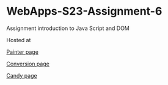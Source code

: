 
# WebApps-S23-Assignment-6
Assignment introduction to Java Script and DOM

Hosted at

[Painter page](https://44-563-web-apps-s23.github.io/44563-webapps-s23-assignment6-SaiGreeshmaAnumolu/painter.html)

[Conversion page](https://44-563-web-apps-s23.github.io/44563-webapps-s23-assignment6-SaiGreeshmaAnumolu/conversion.html)

[Candy page](https://44-563-web-apps-s23.github.io/44563-webapps-s23-assignment6-SaiGreeshmaAnumolu/candy.html)
